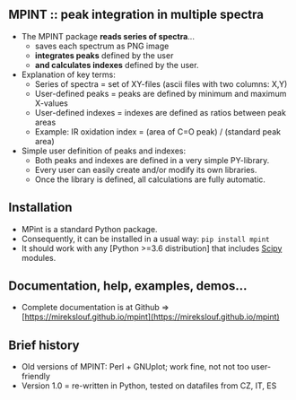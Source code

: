 ## MPINT :: peak integration in multiple spectra

* The MPINT package **reads series of spectra**...
	* saves each spectrum as PNG image
	* **integrates peaks** defined by the user
	* **and calculates indexes** defined by the user.
* Explanation of key terms:
	* Series of spectra = set of XY-files (ascii files with two columns: X,Y)
	* User-defined peaks = peaks are defined by minimum and maximum X-values
	* User-defined indexes = indexes are defined as ratios between peak areas
	* Example: IR oxidation index = (area of C=O peak) / (standard peak area)
* Simple user definition of peaks and indexes:
	* Both peaks and indexes are defined in a very simple PY-library.
	* Every user can easily create and/or modify its own libraries.
	* Once the library is defined, all calculations are fully automatic.

## Installation

* MPint is a standard Python package.
* Consequently, it can be installed in a usual way: `pip install mpint`
* It should work with any [Python >=3.6 distribution]
  that includes [Scipy](https://www.scipy.org/) modules.
	
## Documentation, help, examples, demos...

* Complete documentation is at Github &rArr;
  [https://mirekslouf.github.io/mpint](https://mirekslouf.github.io/mpint)
  
## Brief history

* Old versions of MPINT: Perl + GNUplot; work fine, not not too user-friendly 
* Version 1.0 = re-written in Python, tested on datafiles from CZ, IT, ES
